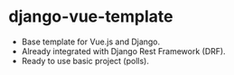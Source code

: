 # django-vue-template
- Base template for Vue.js and Django. 
- Already integrated with Django Rest Framework (DRF). 
- Ready to use basic project (polls).
